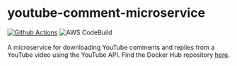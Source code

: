 # youtube-comment-microservice
[![Github Actions](https://github.com/Steven-Herrera/youtube-comment-microservice/actions/workflows/main.yml/badge.svg)](https://github.com/Steven-Herrera/youtube-comment-microservice/actions/workflows/main.yml) ![AWS CodeBuild](https://codebuild.us-east-2.amazonaws.com/badges?uuid=eyJlbmNyeXB0ZWREYXRhIjoiUVFkMGx0TTU5RDJRYWFpMEt3VVVMT24zdm9WaTB6ZGV4UnBIQkJWeHhpZWVIUTJhQ2k0NlJ1Q0pqRFNxK1VRVGxocXJtMmNFYy9DVnJRYVRwSXNtVE5VPSIsIml2UGFyYW1ldGVyU3BlYyI6IkUrbFpIVHNBOVJtV3hxMk0iLCJtYXRlcmlhbFNldFNlcmlhbCI6MX0%3D&branch=main)<br>
<br>
A microservice for downloading YouTube comments and replies from a YouTube video using the YouTube API. Find the Docker Hub repository [here](https://hub.docker.com/repository/docker/stevenherrera/youtube-comment-microservice/general).